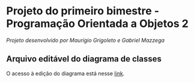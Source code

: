 # Projeto do primeiro bimestre - Programação Orientada a Objetos 2  
*Projeto desenvolvido por Maurígio Grigoleto e Gabriel Mazzega*

## Arquivo editável do diagrama de classes
O acesso à edição do diagrama está nesse [link](https://lucid.app/lucidspark/fe2b1b1b-d222-48ff-8a9e-1883a88d6c06/edit?invitationId=inv_2beceaa5-a5a9-443d-a978-439f440e73f7).
